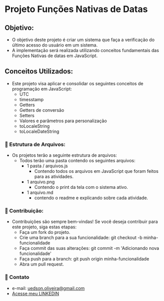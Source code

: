 # Projeto Funções Nativas de Datas

## Objetivo:
  - O objetivo deste projeto é criar um sistema que faça a verificação do último acesso do usuário em um sistema.
  - A implementação será realizada utilizando conceitos fundamentais das Funções Nativas de datas em JavaScript.

## Conceitos Utilizados:
  - Este projeto visa aplicar e consolidar os seguintes conceitos de programação em JavaScript:
    - UTC
    - timesstamp
    - Getters
    - Getters de conversão
    - Setters
    - Valores e parâmetros para personalização
    - toLocaleString
    - toLocaleDateString

### 🧰 Estrutura de Arquivos:
  - Os projetos terão a seguinte estrutura de arquivos:
    - Todos terão uma pasta contendo os seguintes arquivos:
      - 1 pasta / arquivos.js
        - Contendo todos os arquivos em JavaScript que foram feitos para as atividades.
      - 1 arquivo.png
        - Contendo o print da tela com o sistema ativo.
      - 1 arquivo.md
        - contendo o readme e explicando sobre cada atividade.

### 📂 Contribuição:
  - Contribuições são sempre bem-vindas! Se você deseja contribuir para este projeto, siga estas etapas:
    - Faça um fork do projeto.
    - Crie uma branch para a sua funcionalidade: git checkout -b minha-funcionalidade
    - Faça commit das suas alterações: git commit -m 'Adicionando nova funcionalidade'
    - Faça push para a branch: git push origin minha-funcionalidade
    - Abra um pull request.

### 🚀 Contato
  - e-mail: uedson.oliveira@gmail.com
  - [Acesse meu LINKEDIN](https://www.linkedin.com/in/uedson-oliveira/)